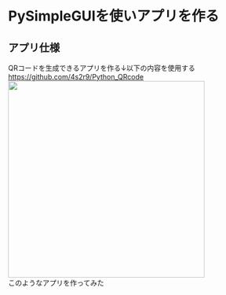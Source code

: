 #  PySimpleGUIを使いアプリを作る

## アプリ仕様
QRコードを生成できるアプリを作る↓以下の内容を使用する  
https://github.com/4s2r9/Python_QRcode  
<img src="https://user-images.githubusercontent.com/93366838/201448869-8795cd21-29cd-45c9-91aa-49648d177407.png" width="400px">  
このようなアプリを作ってみた
